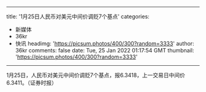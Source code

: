 
---
title: '1月25日人民币对美元中间价调贬7个基点'
categories: 
 - 新媒体
 - 36kr
 - 快讯
headimg: 'https://picsum.photos/400/300?random=3333'
author: 36kr
comments: false
date: Tue, 25 Jan 2022 01:17:54 GMT
thumbnail: 'https://picsum.photos/400/300?random=3333'
---

<div>   
1月25日，人民币对美元中间价调贬7个基点，报6.3418，上一交易日中间价6.3411。（证券时报）  
</div>
            